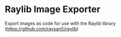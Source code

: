 # Raylib Image Exporter

Export images as code for use with the Raylib library (https://github.com/raysan5/raylib)